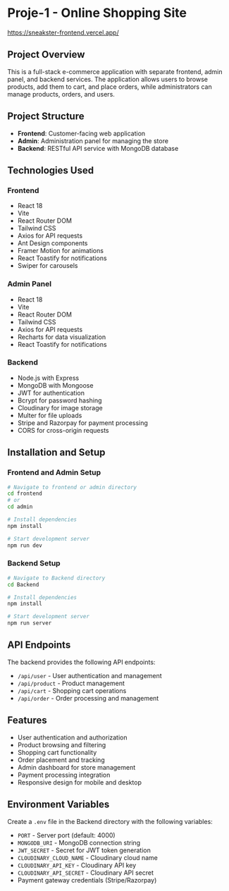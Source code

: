 # Proje-1 - Online Shopping Site
https://sneakster-frontend.vercel.app/
## Project Overview
This is a full-stack e-commerce application with separate frontend, admin panel, and backend services. The application allows users to browse products, add them to cart, and place orders, while administrators can manage products, orders, and users.

## Project Structure
- **Frontend**: Customer-facing web application
- **Admin**: Administration panel for managing the store
- **Backend**: RESTful API service with MongoDB database

## Technologies Used

### Frontend
- React 18
- Vite
- React Router DOM
- Tailwind CSS
- Axios for API requests
- Ant Design components
- Framer Motion for animations
- React Toastify for notifications
- Swiper for carousels

### Admin Panel
- React 18
- Vite
- React Router DOM
- Tailwind CSS
- Axios for API requests
- Recharts for data visualization
- React Toastify for notifications

### Backend
- Node.js with Express
- MongoDB with Mongoose
- JWT for authentication
- Bcrypt for password hashing
- Cloudinary for image storage
- Multer for file uploads
- Stripe and Razorpay for payment processing
- CORS for cross-origin requests

## Installation and Setup

### Frontend and Admin Setup
```bash
# Navigate to frontend or admin directory
cd frontend
# or
cd admin

# Install dependencies
npm install

# Start development server
npm run dev
```

### Backend Setup
```bash
# Navigate to Backend directory
cd Backend

# Install dependencies
npm install

# Start development server
npm run server
```

## API Endpoints

The backend provides the following API endpoints:
- `/api/user` - User authentication and management
- `/api/product` - Product management
- `/api/cart` - Shopping cart operations
- `/api/order` - Order processing and management

## Features
- User authentication and authorization
- Product browsing and filtering
- Shopping cart functionality
- Order placement and tracking
- Admin dashboard for store management
- Payment processing integration
- Responsive design for mobile and desktop

## Environment Variables
Create a `.env` file in the Backend directory with the following variables:
- `PORT` - Server port (default: 4000)
- `MONGODB_URI` - MongoDB connection string
- `JWT_SECRET` - Secret for JWT token generation
- `CLOUDINARY_CLOUD_NAME` - Cloudinary cloud name
- `CLOUDINARY_API_KEY` - Cloudinary API key
- `CLOUDINARY_API_SECRET` - Cloudinary API secret
- Payment gateway credentials (Stripe/Razorpay) 
